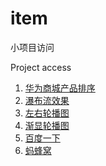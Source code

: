 

# item
小项目访问

Project access

1. [华为商城产品排序][1]
2. [瀑布流效果][2]
3. [左右轮播图](http://www.montyyuan.com/item/轮播(左右)/index.html) 
4. [渐显轮播图](http://www.montyyuan.com/item/轮播(渐显)/index.html)
5. [百度一下](http://www.montyyuan.com/item/百度一下/index.html)
6. [蚂蜂窝](http://www.montyyuan.com/item/%E8%9A%82%E8%9C%82%E7%AA%9D/index.html)

[1]:	http://www.montyyuan.com/item/%E5%8D%8E%E4%B8%BA%E5%95%86%E5%9F%8E%E4%BA%A7%E5%93%81%E6%8E%92%E5%BA%8F/index.html
[2]:	http://www.montyyuan.com/item/%E7%80%91%E5%B8%83%E6%B5%81/index.html
